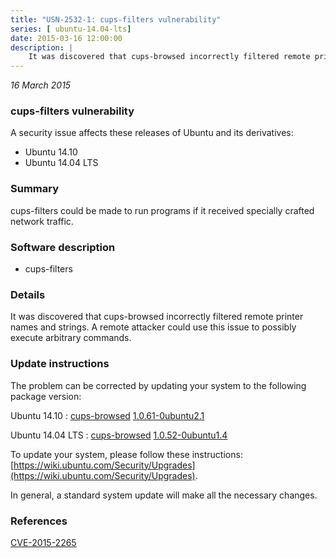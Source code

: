 ```yaml
---
title: "USN-2532-1: cups-filters vulnerability"
series: [ ubuntu-14.04-lts]
date: 2015-03-16 12:00:00
description: |
    It was discovered that cups-browsed incorrectly filtered remote printer names and strings. A remote attacker could use this issue to possibly execute arbitrary commands. 
--- 
```

 
 

*16 March 2015*

### cups-filters vulnerability

A security issue affects these releases of Ubuntu and its derivatives:

* Ubuntu 14.10
* Ubuntu 14.04 LTS

### Summary

cups-filters could be made to run programs if it received specially crafted network traffic.

### Software description

* cups-filters 

### Details

It was discovered that cups-browsed incorrectly filtered remote printer names and strings. A remote attacker could use this issue to possibly execute arbitrary commands. 

### Update instructions

The problem can be corrected by updating your system to the following package version:

Ubuntu 14.10
 : [cups-browsed](https://launchpad.net/ubuntu/+source/cups-filters) <span> [1.0.61-0ubuntu2.1](https://launchpad.net/ubuntu/+source/cups-filters/1.0.61-0ubuntu2.1) </span> 

Ubuntu 14.04 LTS
 : [cups-browsed](https://launchpad.net/ubuntu/+source/cups-filters) <span> [1.0.52-0ubuntu1.4](https://launchpad.net/ubuntu/+source/cups-filters/1.0.52-0ubuntu1.4) </span> 

To update your system, please follow these instructions: [https://wiki.ubuntu.com/Security/Upgrades](https://wiki.ubuntu.com/Security/Upgrades).

In general, a standard system update will make all the necessary changes. 

### References

 
 [CVE-2015-2265](http://people.ubuntu.com/~ubuntu-security/cve/CVE-2015-2265)
 

